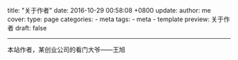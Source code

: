 title: "关于作者"
date: 2016-10-29 00:58:08 +0800
update:
author: me
cover:
type: page
categories:
    - meta
tags:
    - meta
    - template
preview: 关于作者
draft: false

---

本站作者，某创业公司的看门大爷——王旭
